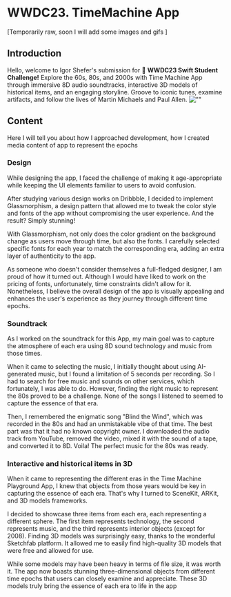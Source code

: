 # WWDC23. TimeMachine App
[Temporarily raw, soon I will add some images and gifs ]
## Introduction
Hello, welcome to Igor Shefer's submission for  **WWDC23 Swift Student Challenge!** Explore the 60s, 80s, and 2000s with Time Machine App through immersive 8D audio soundtracks, interactive 3D models of historical items, and an engaging storyline. Groove to iconic tunes, examine artifacts, and follow the lives of Martin Michaels and Paul Allen.
![""](https://photos.app.goo.gl/qFVQZJhrYgJzD8sA6)

## Content
Here I will tell you about how I approached development, how I created media content of app to represent the epochs

### Design 
While designing the app, I faced the challenge of making it age-appropriate while keeping the UI elements familiar to users to avoid confusion.

After studying various design works on Dribbble, I decided to implement Glassmorphism, a design pattern that allowed me to tweak the color style and fonts of the app without compromising the user experience. And the result? Simply stunning!

With Glassmorphism, not only does the color gradient on the background change as users move through time, but also the fonts. I carefully selected specific fonts for each year to match the corresponding era, adding an extra layer of authenticity to the app.

As someone who doesn't consider themselves a full-fledged designer, I am proud of how it turned out. Although I would have liked to work on the pricing of fonts, unfortunately, time constraints didn't allow for it. Nonetheless, I believe the overall design of the app is visually appealing and enhances the user's experience as they journey through different time epochs.

### Soundtrack
As I worked on the soundtrack for this App, my main goal was to capture the atmosphere of each era using 8D sound technology and music from those times.

When it came to selecting the music, I initially thought about using AI-generated music, but I found a limitation of 5 seconds per recording. So I had to search for free music and sounds on other services, which fortunately, I was able to do. However, finding the right music to represent the 80s proved to be a challenge. None of the songs I listened to seemed to capture the essence of that era.

Then, I remembered the enigmatic song "Blind the Wind", which was recorded in the 80s and had an unmistakable vibe of that time. The best part was that it had no known copyright owner. I downloaded the audio track from YouTube, removed the video, mixed it with the sound of a tape, and converted it to 8D. Voila! The perfect music for the 80s was ready.

### Interactive and historical items in 3D

When it came to representing the different eras in the Time Machine Playground App, I knew that objects from those years would be key in capturing the essence of each era. That's why I turned to SceneKit, ARKit, and 3D models frameworks.

I decided to showcase three items from each era, each representing a different sphere. The first item represents technology, the second represents music, and the third represents interior objects (except for 2008). Finding 3D models was surprisingly easy, thanks to the wonderful Sketchfab platform. It allowed me to easily find high-quality 3D models that were free and allowed for use.

While some models may have been heavy in terms of file size, it was worth it. The app now boasts stunning three-dimensional objects from different time epochs that users can closely examine and appreciate. These 3D models truly bring the essence of each era to life in the app
